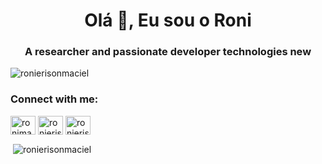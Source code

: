<h1 align="center">Olá 👋, Eu sou o Roni</h1>
<h3 align="center">A researcher and passionate developer technologies new</h3>

<p align="left"> <img src="https://komarev.com/ghpvc/?username=ronierisonmaciel&label=Views&color=0e75b6&style=flat" alt="ronierisonmaciel" /> </p>

<h3 align="left">Connect with me:</h3>
<p align="left">
<a href="https://twitter.com/ronimaciell" target="blank"><img align="center" src="https://raw.githubusercontent.com/rahuldkjain/github-profile-readme-generator/master/src/images/icons/Social/twitter.svg" alt="ronimaciell" height="30" width="40" /></a>
<a href="https://linkedin.com/in/ronierison-maciel-813a225b" target="blank"><img align="center" src="https://raw.githubusercontent.com/rahuldkjain/github-profile-readme-generator/master/src/images/icons/Social/linked-in-alt.svg" alt="ronierison-maciel-813a225b" height="30" width="40" /></a>
<a href="https://instagram.com/ronierison.maciel" target="blank"><img align="center" src="https://raw.githubusercontent.com/rahuldkjain/github-profile-readme-generator/master/src/images/icons/Social/instagram.svg" alt="ronierison.maciel" height="30" width="40" /></a>
</p>

<p>&nbsp;<img align="center" src="https://github-readme-stats.vercel.app/api?username=ronierisonmaciel&show_icons=true&locale=en" alt="ronierisonmaciel" /></p>
